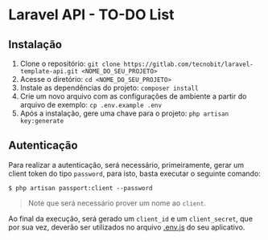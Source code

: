 # Laravel API - TO-DO List

## Instalação

1. Clone o repositório: `git clone https://gitlab.com/tecnobit/laravel-template-api.git <NOME_DO_SEU_PROJETO>`
2. Acesse o diretório: `cd <NOME_DO_SEU_PROJETO>`
3. Instale as dependências do projeto: `composer install`
4. Crie um novo arquivo com as configurações de ambiente a partir do arquivo de exemplo: `cp .env.example .env`
5. Após a instalação, gere uma chave para o projeto: `php artisan key:generate`

## Autenticação

Para realizar a autenticação, será necessário, primeiramente, gerar um client token do tipo `password`, para isto, basta executar o seguinte comando:

```
$ php artisan passport:client --password
```

> Note que será necessário prover um nome ao `client`.

Ao final da execução, será gerado um `client_id` e um `client_secret`, que por sua vez, deverão ser utilizados no arquivo [.env.js](http://gitlab.com/tecnobit/react-native-template/-/blob/master/src/.env.example.js) do seu aplicativo.

